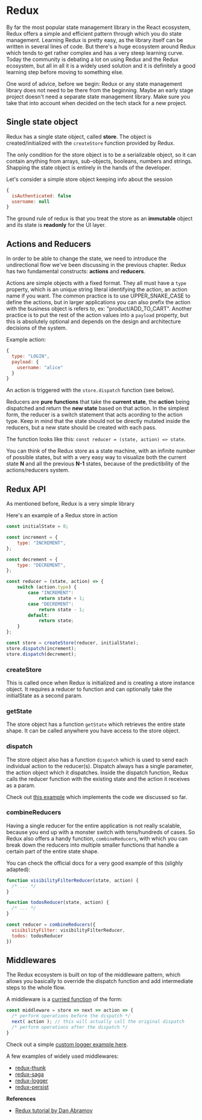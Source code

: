 # Redux
By far the most popular state management library in the React ecosystem, Redux offers a simple and efficient pattern through which you do state management. Learning Redux is pretty easy, as the library itself can be written in several lines of code. But there's a huge ecosystem around Redux which tends to get rather complex and has a very steep learning curve. Today the community is debating a lot on using Redux and the Redux ecosystem, but all in all it is a widely used solution and it is definitely a good learning step before moving to something else.

One word of advice, before we begin: Redux or any state management library does not need to be there from the beginning. Maybe an early stage project doesn't need a separate state management library. Make sure you take that into account when decided on the tech stack for a new project.

## Single state object
Redux has a single state object, called **store**. The object is created/initialized with the `createStore` function provided by Redux.

The only condition for the store object is to be a serializable object, so it can contain anything from arrays, sub-objects, booleans, numbers and strings. Shapping the state object is entirely in the hands of the developer.

Let's consider a simple store object keeping info about the session
```javascript
{
  isAuthenticated: false
  username: null
}
```

The ground rule of redux is that you treat the store as an **immutable** object and its state is **readonly** for the UI layer.

## Actions and Reducers
In order to be able to change the state, we need to introduce the undirectional flow we've been discussing in the previous chapter. Redux has two fundamental constructs: **actions** and **reducers**.

Actions are simple objects with a fixed format. They all must have a `type` property, which is an unique string literal identifying the action, an action name if you want. The common practice is to use UPPER_SNAKE_CASE to define the actions, but in larger applications you can also prefix the action with the business object is refers to, ex: "product/ADD_TO_CART". Another practice is to put the rest of the action values into a `payload` property, but this is absolutely optional and depends on the design and architecture decisions of the system.

Example action:
```javascript
{
  type: "LOGIN",
  payload: {
    username: "alice"
  }
}
```

An action is triggered with the `store.dispatch` function (see below).

Reducers are **pure functions** that take the **current state**, the **action** being dispatched and return the **new state** based on that action. In the simplest form, the reducer is a switch statement that acts acording to the action type. Keep in mind that the state should not be directly mutated inside the reducers, but a new state should be created with each pass.

The function looks like this: `const reducer = (state, action) => state`.

You can think of the Redux store as a state machine, with an infinite number of possible states, but with a very easy way to visualize both the current state **N** and all the previous **N-1** states, because of the predictibility of the actions/reducers system.

## Redux API
As mentioned before, Redux is a very simple library

Here's an example of a Redux store in action
```javascript
const initialState = 0;

const increment = {
    type: "INCREMENT",
};

const decrement = {
    type: "DECREMENT",
};

const reducer = (state, action) => {
    switch (action.type) {
        case "INCREMENT":
            return state + 1;
        case "DECREMENT":
            return state - 1;
        default:
            return state;
    }
};

const store = createStore(reducer, initialState);
store.dispatch(increment);
store.dispatch(decrement);
```

### createStore
This is called once when Redux is initialized and is creating a store instance object. It requires a reducer to function and can optionally take the initialState as a second param.

### getState
The store object has a function `getState` which retrieves the entire state shape. It can be called anywhere you have access to the store object.

### dispatch
The store object also has a function `dispatch` which is used to send each individual action to the reducer(s). Dispatch always has a single parameter, the action object which it dispatches. Inside the dispatch function, Redux calls the reducer function with the existing state and the action it receives as a param.

Check out [this example](https://codesandbox.io/s/1qq39yk0n4) which implements the code we discussed so far.

### combineReducers
Having a single reducer for the entire application is not really scalable, because you end up with a monster switch with tens/hundreds of cases. So Redux also offers a handy function, `combineReducers`, with which you can break down the reducers into multiple smaller functions that handle a certain part of the entire state shape.

You can check the official docs for a very good example of this (slighly adapted):
```javascript
function visibilityFilterReducer(state, action) {
  /* ... */
}

function todosReducer(state, action) {
  /* ... */
}

const reducer = combineReducers({
  visibilityFilter: visibilityFilterReducer,
  todos: todosReducer
})
```

## Middlewares
The Redux ecosystem is built on top of the middleware pattern, which allows you basically to override the dispatch function and add intermediate steps to the whole flow.

A middleware is a [curried function](https://hackernoon.com/currying-in-js-d9ddc64f162e) of the form:
```javascript
const middleware = store => next => action => {
  /* perform operations before the dispatch */
  next( action ); // this will actually call the original dispatch
  /* perform operations after the dispatch */
}
```

Check out a simple [custom logger example here](https://codesandbox.io/s/zxv1lv5xx).

A few examples of widely used middlewares:
* [redux-thunk](https://github.com/reduxjs/redux-thunk)
* [redux-saga](https://github.com/redux-saga/redux-saga)
* [redux-logger](https://github.com/evgenyrodionov/redux-logger)
* [redux-persist](https://github.com/rt2zz/redux-persist)

**References**
* [Redux tutorial by Dan Abramov](https://egghead.io/courses/getting-started-with-redux)
